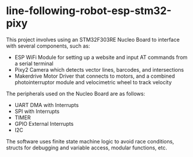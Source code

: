 # line-following-robot-esp-stm32-pixy
This project involves using an STM32F303RE Nucleo Board to interface with several components, such as:
- ESP WiFi Module for setting up a website and input AT commands from a serial terminal
- Pixy2 Camera which detects vector lines, barcodes, and intersections
- Makerdrive Motor Driver that connects to motors, and a combined photointerruptor module and velocimetric wheel to track velocity

The peripherals used on the Nucleo Board are as follows:
- UART DMA with Interrupts
- SPI with Interrupts
- TIMER 
- GPIO External Interrupts
- I2C

The software uses finite state machine logic to avoid race conditions, structs for debugging and variable access, modular functions, etc.
